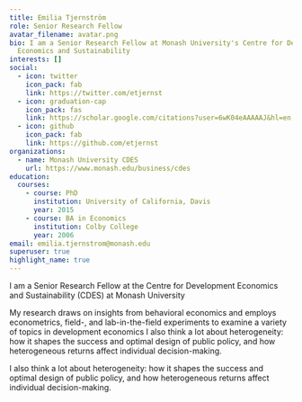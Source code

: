 ```yaml
---
title: Emilia Tjernström
role: Senior Research Fellow
avatar_filename: avatar.png
bio: I am a Senior Research Fellow at Monash University's Centre for Development
  Economics and Sustainability
interests: []
social:
  - icon: twitter
    icon_pack: fab
    link: https://twitter.com/etjernst
  - icon: graduation-cap
    icon_pack: fas
    link: https://scholar.google.com/citations?user=6wK04eAAAAAJ&hl=en
  - icon: github
    icon_pack: fab
    link: https://github.com/etjernst
organizations:
  - name: Monash University CDES
    url: https://www.monash.edu/business/cdes
education:
  courses:
    - course: PhD
      institution: University of California, Davis
      year: 2015
    - course: BA in Economics
      institution: Colby College
      year: 2006
email: emilia.tjernstrom@monash.edu
superuser: true
highlight_name: true
---
```


I am a Senior Research Fellow at the Centre for Development Economics and Sustainability (CDES) at Monash University

My research draws on insights from behavioral economics and employs econometrics, field-, and lab-in-the-field experiments to examine a variety of topics in development economics  I also think a lot about heterogeneity: how it shapes the success and optimal design of public policy, and how heterogeneous returns affect individual decision-making.

I also think a lot about heterogeneity: how it shapes the success and optimal design of public policy, and how heterogeneous returns affect individual decision-making.

<!-- {{< icon name="download" pack="fas" >}} Download my {{< staticref "uploads/demo_resume.pdf" "newtab" >}}resumé{{< /staticref >}}. -->
